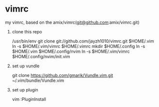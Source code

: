 # vimrc
my vimrc, based on the amix/vimrc(git@github.com:amix/vimrc.git)


1. clone this repo

    /usr/bin/env git clone git://github.com/jayzh1010/vimrc.git $HOME/.vim
    ln -s $HOME/.vim/vimrc $HOME/.vimrc
    mkdir $HOME/.config
    ln -s $HOME/.vim $HOME/.config/nvim
    ln -s $HOME/.vim/vimrc $HOME/.config/nvim/init.vim

2. set up vundle

    git clone https://github.com/gmarik/Vundle.vim.git ~/.vim/bundle/Vundle.vim

3. set up plugin

    vim 
    :PluginInstall
